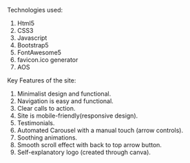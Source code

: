 Technologies used:
1. Html5
2. CSS3
3. Javascript
4. Bootstrap5
5. FontAwesome5
6. favicon.ico generator
7. AOS

Key Features of the site:
1. Minimalist design and functional.
2. Navigation is easy and functional.
3. Clear calls to action.
4. Site is mobile-friendly(responsive design).
5. Testimonials.
6. Automated Carousel with a manual touch (arrow controls).
7. Soothing animations.
8. Smooth scroll effect with back to top arrow button.
9. Self-explanatory logo (created through canva).

